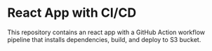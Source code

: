 # React App with CI/CD

This repository contains an react app with a GitHub Action workflow pipeline that installs dependencies, build, and deploy to S3 bucket.
